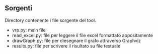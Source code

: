 
## Sorgenti

Directory contenente i file sorgente del tool.

- vrp.py: main file
- read_excel.py: file per leggere il file excel formattato appositamente
- drawGraph.py: file per diesegnare il grafo attraverso Graphviz
- results.py: file per scrivere il risultato su file testuale
